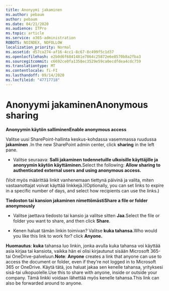 ```yaml
---
title: Anonyymi jakaminen
ms.author: pebaum
author: pebaum
ms.date: 04/21/2020
ms.audience: ITPro
ms.topic: article
ms.service: o365-administration
ROBOTS: NOINDEX, NOFOLLOW
localization_priority: Normal
ms.assetid: d57ca274-af16-4cc1-8c67-8c499f5c1d37
ms.openlocfilehash: e2b0d6f6841481e7864c25872e6e8570b8a2fba3
ms.sourcegitcommit: c6692ce0fa1358ec3529e59ca0ecdfdea4cdc759
ms.translationtype: MT
ms.contentlocale: fi-FI
ms.lasthandoff: 09/14/2020
ms.locfileid: "47717718"
---
```

# <a name="anonymous-sharing"></a><span data-ttu-id="d7585-102">Anonyymi jakaminen</span><span class="sxs-lookup"><span data-stu-id="d7585-102">Anonymous sharing</span></span>

 <span data-ttu-id="d7585-103">**Anonyymin käytön salliminen**</span><span class="sxs-lookup"><span data-stu-id="d7585-103">**Enable anonymous access**</span></span>
  
<span data-ttu-id="d7585-104">Valitse uusi SharePoint-hallinta keskus-kohdassa vasemmassa ruudussa **jakaminen** .</span><span class="sxs-lookup"><span data-stu-id="d7585-104">In the new SharePoint admin center, click **sharing** in the left pane.</span></span> 
  
- <span data-ttu-id="d7585-105">Valitse seuraava: **Salli jakaminen todennetuille ulkoisille käyttäjille ja anonyymin käytön käyttäminen.**</span><span class="sxs-lookup"><span data-stu-id="d7585-105">Select the following: **Allow sharing to authenticated external users and using anonymous access.**</span></span>
  
<span data-ttu-id="d7585-106">(Voit myös määrittää linkit vanhenemaan tiettynä päivinä ja valita, miten vastaanottajat voivat käyttää linkkejä.)</span><span class="sxs-lookup"><span data-stu-id="d7585-106">(Optionally, you can set links to expire in a specific number of days, and select how recipients can use the links.)</span></span>
    
 <span data-ttu-id="d7585-107">**Tiedoston tai kansion jakaminen nimettömästi**</span><span class="sxs-lookup"><span data-stu-id="d7585-107">**Share a file or folder anonymously**</span></span>
  
- <span data-ttu-id="d7585-108">Valitse jaettava tiedosto tai kansio ja valitse sitten **Jaa**.</span><span class="sxs-lookup"><span data-stu-id="d7585-108">Select the file or folder you want to share, and then click **Share**.</span></span> 
    
- <span data-ttu-id="d7585-109">Kenen haluat tämän linkin toimivan? Valitse **kuka tahansa.**</span><span class="sxs-lookup"><span data-stu-id="d7585-109">Who would you like this link to work for? click **Anyone.**</span></span>
  
 <span data-ttu-id="d7585-110">**Huomautus**: **kuka** tahansa luo linkin, jonka avulla kuka tahansa voi käyttää asia kirjaa tai kansiota, vaikka hän ei olisi kirjautunut sisään Microsoft 365-tai OneDrive-palveluun.</span><span class="sxs-lookup"><span data-stu-id="d7585-110">**Note**: **Anyone** creates a link that anyone can use to access the document or folder, even if they're not logged in to Microsoft 365 or OneDrive.</span></span> <span data-ttu-id="d7585-111">Käytä tätä, jos haluat jakaa sen kenelle tahansa, yrityksesi sisä-tai ulkopuolelle.</span><span class="sxs-lookup"><span data-stu-id="d7585-111">Use this to share with anyone, inside or outside your company.</span></span> <span data-ttu-id="d7585-112">Tämä linkki voidaan lähettää myös kenelle tahansa.</span><span class="sxs-lookup"><span data-stu-id="d7585-112">This link can also be forwarded around to anyone.</span></span> 
    

